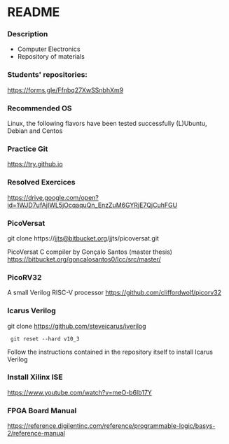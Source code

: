 # README #

### Description ###

* Computer Electronics
* Repository of materials

### Students' repositories: ###

https://forms.gle/Ffnbq27XwSSnbhXm9

### Recommended OS ###

Linux, the following flavors have been tested successfully (L)Ubuntu, Debian and Centos


### Practice Git ####

https://try.github.io


### Resolved Exercices ####
https://drive.google.com/open?id=1WJD7ufAjIWL5jOcqaquQn_EnzZuM6GYRjE7QjCuhFGU

### PicoVersat ###

git clone https://jjts@bitbucket.org/jjts/picoversat.git

PicoVersat C compiler by Gonçalo Santos (master thesis)
https://bitbucket.org/goncalosantos0/lcc/src/master/


### PicoRV32 ###

A small Verilog RISC-V processor
https://github.com/cliffordwolf/picorv32


### Icarus Verilog ###

git clone https://github.com/steveicarus/iverilog

``` git reset --hard v10_3```

Follow the instructions contained in the repository itself to install Icarus Verilog


### Install Xilinx ISE ###

https://www.youtube.com/watch?v=meO-b6Ib17Y


### FPGA Board Manual ###

https://reference.digilentinc.com/reference/programmable-logic/basys-2/reference-manual
